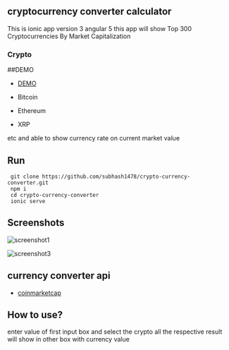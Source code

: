## cryptocurrency converter calculator
This is  ionic app version 3 angular 5
this app will show  Top 300 Cryptocurrencies By Market Capitalization
### Crypto   


##DEMO
 - [DEMO](https://crypto-currency-converter-ionic-3.stackblitz.io/)


* Bitcoin
- Ethereum
+ XRP
 
etc and able to show currency rate on current market value



## Run
```
 git clone https://github.com/subhash1478/crypto-currency-converter.git
 npm i
 cd crypto-currency-converter
 ionic serve
```
 


## Screenshots
![screenshot1](https://raw.githubusercontent.com/subhash1478/crypto-currency-converter/master/src/assets/screenshot/screen1.png?v=4&s=200)
 
![screenshot3](https://raw.githubusercontent.com/subhash1478/crypto-currency-converter/master/src/assets/screenshot/screen3.png?v=4&s=200)

## currency converter api
 
 - [coinmarketcap](https://coinmarketcap.com/)
 
  
## How to use?
 
 enter value of first input box and select the crypto all the respective result will show in other box 
 with currency value

 
